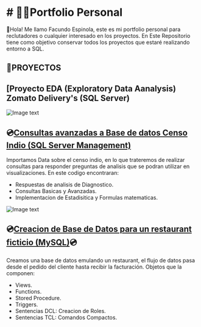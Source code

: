 # # 👩‍🚀Portfolio Personal
👋Hola! Me llamo Facundo Espinola, este es mi portfolio personal para reclutadores o cualquier interesado en los proyectos.
En Este Repositorio tiene como objetivo conservar todos los proyectos que estaré realizando entorno a SQL. 

## 📝PROYECTOS
## [Proyecto EDA (Exploratory Data Aanalysis) Zomato Delivery's (SQL Server)

![Image text](https://i.ibb.co/hczkhv8/unnamed.png)

## 💿[Consultas avanzadas a Base de datos Censo Indio (SQL Server Management)](https://github.com/Jfaccu/SQL-Projects/tree/main/Proyecto%20SQL%20Tareas%20Analisis)
Importamos Data sobre el censo indio, en lo que trateremos de realizar consultas para responder preguntas de analisis que se podran utilizar en visualizaciones.
En este codigo encontraran:
- Respuestas de analisis de Diagnostico.
- Consultas Basicas y Avanzadas.
- Implementacion de Estadisitica y Formulas matematicas.


![Image text](https://i.ibb.co/xDs2zMy/images.jpg)

## 💿[Creacion de Base de Datos para un restaurant ficticio (MySQL)](https://github.com/Jfaccu/SQL-Projects/tree/main/1_Proyecto_Base_de_datos_MySQL)💿
Creamos una base de datos emulando un restaurant, el flujo de datos pasa desde el pedido del cliente hasta recibir la facturación. 
Objetos que la componen:
- Views.
- Functions.
- Stored Procedure.
- Triggers.
- Sentencias DCL: Creacion de Roles.
- Sentencias TCL: Comandos Compactos.

